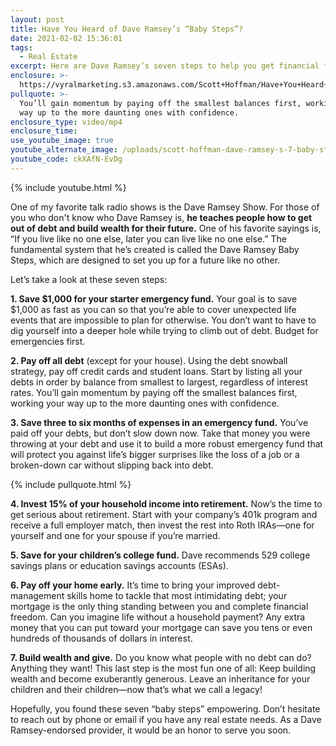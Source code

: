 ```yaml
---
layout: post
title: Have You Heard of Dave Ramsey’s “Baby Steps”?
date: 2021-02-02 15:36:01
tags:
  - Real Estate
excerpt: Here are Dave Ramsey’s seven steps to help you get financial freedom.
enclosure: >-
  https://vyralmarketing.s3.amazonaws.com/Scott+Hoffman/Have+You+Heard+of+Dave+Ramsey%E2%80%99s+%E2%80%9CBaby+Steps%E2%80%9D_.mp4
pullquote: >-
  You’ll gain momentum by paying off the smallest balances first, working your
  way up to the more daunting ones with confidence.
enclosure_type: video/mp4
enclosure_time:
use_youtube_image: true
youtube_alternate_image: /uploads/scott-hoffman-dave-ramsey-s-7-baby-steps-yt.jpg
youtube_code: ckXAfN-EvDg
---
```


{% include youtube.html %}

One of my favorite talk radio shows is the Dave Ramsey Show. For those of you who don't know who Dave Ramsey is, **he teaches people how to get out of debt and build wealth for their future.** One of his favorite sayings is, “If you live like no one else, later you can live like no one else.” The fundamental system that he’s created is called the Dave Ramsey Baby Steps, which are designed to set you up for a future like no other.&nbsp;

Let’s take a look at these seven steps:&nbsp;

**1\. Save $1,000 for your starter emergency fund.** Your goal is to save $1,000 as fast as you can so that you’re able to cover unexpected life events that are impossible to plan for otherwise. You don’t want to have to dig yourself into a deeper hole while trying to climb out of debt. Budget for emergencies first.&nbsp;

**2\. Pay off all debt** (except for your house). Using the debt snowball strategy, pay off credit cards and student loans. Start by listing all your debts in order by balance from smallest to largest, regardless of interest rates. You’ll gain momentum by paying off the smallest balances first, working your way up to the more daunting ones with confidence.&nbsp;

**3\. Save three to six months of expenses in an emergency fund.** You’ve paid off your debts, but don’t slow down now. Take that money you were throwing at your debt and use it to build a more robust emergency fund that will protect you against life’s bigger surprises like the loss of a job or a broken-down car without slipping back into debt.

{% include pullquote.html %}

**4\. Invest 15% of your household income into retirement.** Now’s the time to get serious about retirement. Start with your company’s 401k program and receive a full employer match, then invest the rest into Roth IRAs—one for yourself and one for your spouse if you’re married.&nbsp;

**5\. Save for your children’s college fund.** Dave recommends 529 college savings plans or education savings accounts (ESAs).&nbsp;

**6\. Pay off your home early.** It’s time to bring your improved debt-management skills home to tackle that most intimidating debt; your mortgage is the only thing standing between you and complete financial freedom. Can you imagine life without a household payment? Any extra money that you can put toward your mortgage can save you tens or even hundreds of thousands of dollars in interest.&nbsp;

**7\. Build wealth and give.** Do you know what people with no debt can do? Anything they want\! This last step is the most fun one of all: Keep building wealth and become exuberantly generous. Leave an inheritance for your children and their children—now that’s what we call a legacy\!&nbsp;

Hopefully, you found these seven “baby steps” empowering. Don’t hesitate to reach out by phone or email if you have any real estate needs. As a Dave Ramsey-endorsed provider, it would be an honor to serve you soon.
